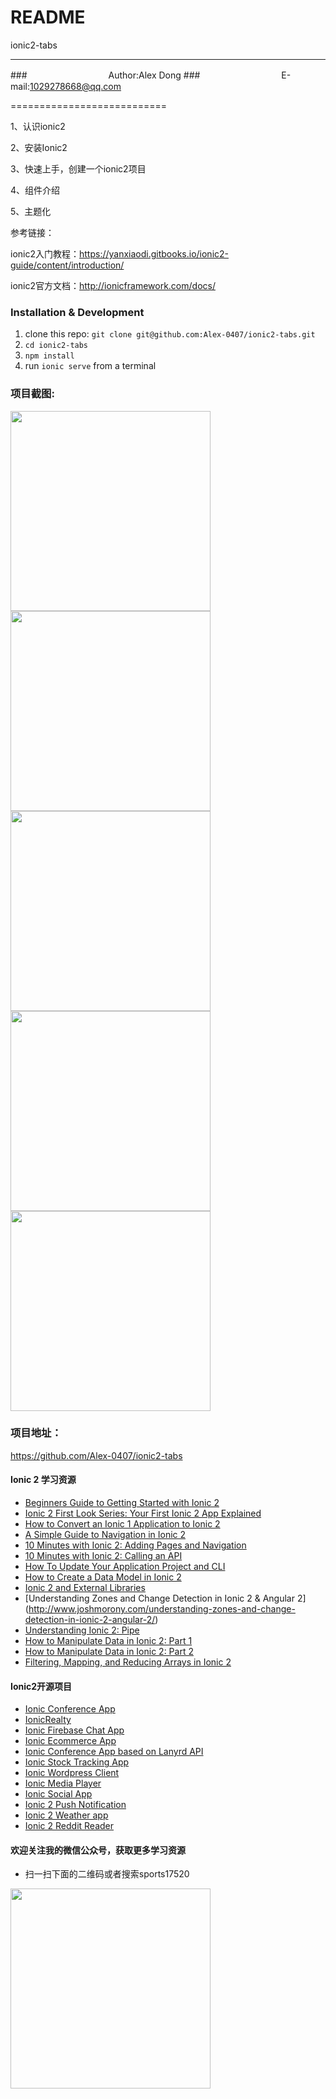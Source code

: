 README
===========================
ionic2-tabs

****
###　　　　　　　　　 Author:Alex Dong
###　　　　　　　　　 E-mail:1029278668@qq.com

===========================

1、认识ionic2

2、安装Ionic2

3、快速上手，创建一个ionic2项目

4、组件介绍

5、主题化


参考链接：

ionic2入门教程：https://yanxiaodi.gitbooks.io/ionic2-guide/content/introduction/

ionic2官方文档：http://ionicframework.com/docs/




### Installation & Development

1. clone this repo: `git clone git@github.com:Alex-0407/ionic2-tabs.git`
2. `cd ionic2-tabs`
3. `npm install`
4. run `ionic serve` from a terminal

### 项目截图:

<img src="https://github.com/Alex-0407/ionic2-tabs/blob/master/src/assets/img/1.PNG" width="320px" style="display:inline;">
    
<img src="https://github.com/Alex-0407/ionic2-tabs/blob/master/src/assets/img/2.PNG" width="320px" style="display:inline;">

<img src="https://github.com/Alex-0407/ionic2-tabs/blob/master/src/assets/img/3.PNG" width="320px" style="display:inline;">

<img src="https://github.com/Alex-0407/ionic2-tabs/blob/master/src/assets/img/4.PNG" width="320px" style="display:inline;">

<img src="https://github.com/Alex-0407/ionic2-tabs/blob/master/src/assets/img/5.PNG" width="320px" style="display:inline;">

### 项目地址：
https://github.com/Alex-0407/ionic2-tabs


#### Ionic 2 学习资源
* [Beginners Guide to Getting Started with Ionic 2](http://www.joshmorony.com/beginners-guide-to-getting-started-with-ionic-2/)
* [Ionic 2 First Look Series: Your First Ionic 2 App Explained](http://www.joshmorony.com/ionic-2-first-look-series-your-first-ionic-2-app-explained/)
* [How to Convert an Ionic 1 Application to Ionic 2](http://www.joshmorony.com/how-to-convert-an-ionic-1-application-to-ionic-2/)
* [A Simple Guide to Navigation in Ionic 2](http://www.joshmorony.com/a-simple-guide-to-navigation-in-ionic-2/)
* [10 Minutes with Ionic 2: Adding Pages and Navigation](http://blog.ionic.io/10-minutes-with-ionic-2-adding-pages-and-navigation/)
* [10 Minutes with Ionic 2: Calling an API](http://blog.ionic.io/10-minutes-with-ionic-2-calling-an-api/)
* [How To Update Your Application Project and CLI](http://www.gajotres.net/ionic-2-how-to-update-your-application-project-and-cli/)
* [How to Create a Data Model in Ionic 2](http://www.joshmorony.com/how-to-create-a-data-model-in-ionic-2/)
* [Ionic 2 and External Libraries](http://mhartington.io/post/ionic2-external-libraries/)
* [Understanding Zones and Change Detection in Ionic 2 & Angular 2] (http://www.joshmorony.com/understanding-zones-and-change-detection-in-ionic-2-angular-2/)
* [Understanding Ionic 2: Pipe](http://mcgivery.com/understanding-ionic-2-pipe/)
* [How to Manipulate Data in Ionic 2: Part 1](http://www.joshmorony.com/how-to-manipulate-data-in-ionic-2-part-1/)
* [How to Manipulate Data in Ionic 2: Part 2](http://www.joshmorony.com/how-to-manipulate-data-in-ionic-2-part-2/)
* [Filtering, Mapping, and Reducing Arrays in Ionic 2](https://www.youtube.com/watch?v=A-4CLa05tp0)



#### Ionic2开源项目
* [Ionic Conference App](https://github.com/driftyco/ionic-conference-app)
* [IonicRealty](https://github.com/ccoenraets/ionic2-realty)
* [Ionic Firebase Chat App](https://github.com/ionic2blueprints/firebase-chat)
* [Ionic Ecommerce App](https://github.com/ionic2blueprints/ionic2-marketcloud)
* [Ionic Conference App based on Lanyrd API](https://github.com/ionic2blueprints/conference-app)
* [Ionic Stock Tracking App](https://github.com/ionic2blueprints/ionic2-stockmarket)
* [Ionic Wordpress Client](https://github.com/ionic2blueprints/ionic2-wp-client)
* [Ionic Media Player](https://github.com/ionic2blueprints/media-player)
* [Ionic Social App](https://github.com/ionic2blueprints/social-app)
* [Ionic 2 Push Notification](https://github.com/aggarwalankush/ionic2-push-base)
* [Ionic 2 Weather app](https://github.com/aggarwalankush/ionic2-mosum)
* [Ionic 2 Reddit Reader](https://github.com/smartapant/ionic2-reddit-reader)

#### 欢迎关注我的微信公众号，获取更多学习资源

* 扫一扫下面的二维码或者搜索sports17520 

<img src="https://mp.weixin.qq.com/cgi-bin/filepage?type=2&begin=0&count=12&group_id=120&t=media/img_list&token=1508358853&lang=zh_CN" width="320px" style="display:inline;">

